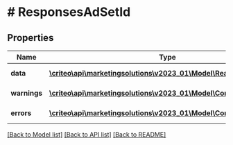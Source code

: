 # # ResponsesAdSetId

## Properties

Name | Type | Description | Notes
------------ | ------------- | ------------- | -------------
**data** | [**\criteo\api\marketingsolutions\v2023_01\Model\ReadModelAdSetId[]**](ReadModelAdSetId.md) |  | [optional] [readonly]
**warnings** | [**\criteo\api\marketingsolutions\v2023_01\Model\CommonProblem[]**](CommonProblem.md) |  | [optional] [readonly]
**errors** | [**\criteo\api\marketingsolutions\v2023_01\Model\CommonProblem[]**](CommonProblem.md) |  | [optional] [readonly]

[[Back to Model list]](../../README.md#models) [[Back to API list]](../../README.md#endpoints) [[Back to README]](../../README.md)
